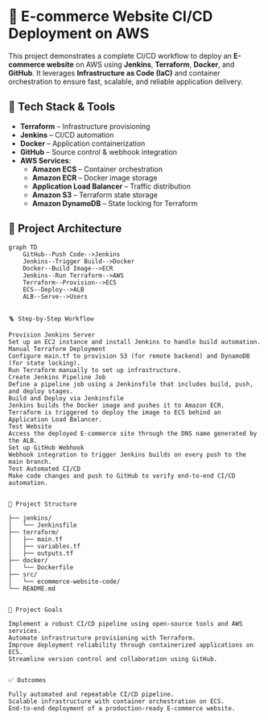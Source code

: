 # 🚀 E-commerce Website CI/CD Deployment on AWS

This project demonstrates a complete CI/CD workflow to deploy an **E-commerce website** on AWS using **Jenkins**, **Terraform**, **Docker**, and **GitHub**. It leverages **Infrastructure as Code (IaC)** and container orchestration to ensure fast, scalable, and reliable application delivery.


## 🧰 Tech Stack & Tools

- **Terraform** – Infrastructure provisioning
- **Jenkins** – CI/CD automation
- **Docker** – Application containerization
- **GitHub** – Source control & webhook integration
- **AWS Services**:
  - **Amazon ECS** – Container orchestration
  - **Amazon ECR** – Docker image storage
  - **Application Load Balancer** – Traffic distribution
  - **Amazon S3** – Terraform state storage
  - **Amazon DynamoDB** – State locking for Terraform


## 🧱 Project Architecture

```mermaid
graph TD
    GitHub--Push Code-->Jenkins
    Jenkins--Trigger Build-->Docker
    Docker--Build Image-->ECR
    Jenkins--Run Terraform-->AWS
    Terraform--Provision-->ECS
    ECS--Deploy-->ALB
    ALB--Serve-->Users


🪜 Step-by-Step Workflow

Provision Jenkins Server
Set up an EC2 instance and install Jenkins to handle build automation.
Manual Terraform Deployment
Configure main.tf to provision S3 (for remote backend) and DynamoDB (for state locking).
Run Terraform manually to set up infrastructure.
Create Jenkins Pipeline Job
Define a pipeline job using a Jenkinsfile that includes build, push, and deploy stages.
Build and Deploy via Jenkinsfile
Jenkins builds the Docker image and pushes it to Amazon ECR.
Terraform is triggered to deploy the image to ECS behind an Application Load Balancer.
Test Website
Access the deployed E-commerce site through the DNS name generated by the ALB.
Set up GitHub Webhook
Webhook integration to trigger Jenkins builds on every push to the main branch.
Test Automated CI/CD
Make code changes and push to GitHub to verify end-to-end CI/CD automation.


📁 Project Structure

├── jenkins/
│   └── Jenkinsfile
├── terraform/
│   ├── main.tf
│   ├── variables.tf
│   ├── outputs.tf
├── docker/
│   └── Dockerfile
├── src/
│   └── ecommerce-website-code/
└── README.md


🎯 Project Goals

Implement a robust CI/CD pipeline using open-source tools and AWS services.
Automate infrastructure provisioning with Terraform.
Improve deployment reliability through containerized applications on ECS.
Streamline version control and collaboration using GitHub.


✅ Outcomes

Fully automated and repeatable CI/CD pipeline.
Scalable infrastructure with container orchestration on ECS.
End-to-end deployment of a production-ready E-commerce website.
